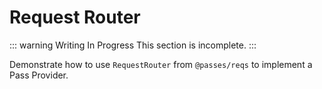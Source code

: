 # Request Router

::: warning Writing In Progress
This section is incomplete.
:::

Demonstrate how to use `RequestRouter` from `@passes/reqs` to implement a Pass Provider.

